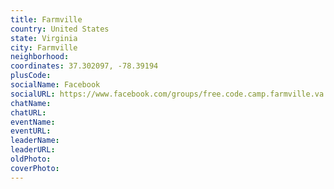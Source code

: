 ```yaml
---
title: Farmville
country: United States
state: Virginia
city: Farmville
neighborhood: 
coordinates: 37.302097, -78.39194
plusCode:
socialName: Facebook
socialURL: https://www.facebook.com/groups/free.code.camp.farmville.va
chatName:
chatURL:
eventName:
eventURL:
leaderName:
leaderURL:
oldPhoto: 
coverPhoto:
---
```

